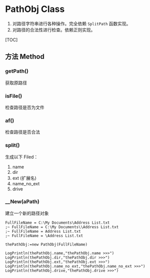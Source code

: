 # PathObj Class

1.  对路径字符串进行各种操作。完全依赖 `SplitPath` 函数实现。
2.  对路径的合法性进行检查。依赖正则实现。

[TOC]

## 方法 Method
### getPath()
获取原路径

### isFile()

检查路径是否为文件

### af()

检查路径是否合法

### split()

生成以下 Filed：

1. name
2. dir
3. ext (扩展名)
4. name_no_ext
5. drive

### __New(aPath)

建立一个新的路径对象

```autohotkey
FullFileName = C:\My Documents\Address List.txt
;~ FullFileName = C:\My Documents\\Address List.txt
;~ FullFileName = Address List.txt
;~ FullFileName = \Address List.txt

thePathObj:=new PathObj(FullFileName)

LogPrintln(thePathObj.name,"thePathObj.name >>>")
LogPrintln(thePathObj.dir,"thePathObj.dir >>>")
LogPrintln(thePathObj.ext,"thePathObj.ext >>>")
LogPrintln(thePathObj.name_no_ext,"thePathObj.name_no_ext >>>")
LogPrintln(thePathObj.drive,"thePathObj.drive >>>")
```